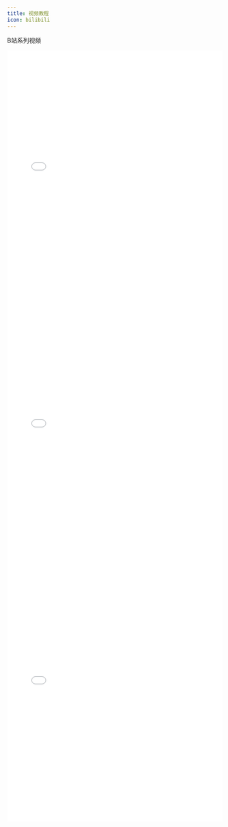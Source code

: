 ```yaml
---
title: 视频教程
icon: bilibili
---
```


B站系列视频

<iframe src="//player.bilibili.com/player.html?aid=298117378&bvid=BV1RF411u766&cid=572444519&page=1&high_quality=1" scrolling="no" border="0" frameborder="no" framespacing="0" allowfullscreen="true" width="100%" height="600"> </iframe>

<iframe src="//player.bilibili.com/player.html?aid=468171115&bvid=BV1u5411S7ih&cid=575866544&page=1&high_quality=1" scrolling="no" border="0" frameborder="no" framespacing="0" allowfullscreen="true" width="100%" height="600"> </iframe>

<iframe src="//player.bilibili.com/player.html?aid=685557141&bvid=BV1zU4y1S7pC&cid=762377432&page=1&high_quality=1" scrolling="no" border="0" frameborder="no" framespacing="0" allowfullscreen="true" width="100%" height="600"> </iframe>
